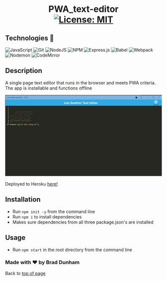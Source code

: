 # <h1 align="center">PWA_text-editor <br>[![License: MIT](https://img.shields.io/badge/License-MIT-yellow?style=plastic.svg)](https://opensource.org/licenses/MIT)</h1>

## Technologies 🤖

![JavaScript](https://img.shields.io/badge/javascript-%23323330.svg?style=plastic&logo=javascript&logoColor=%23F7DF1E)
![Git](https://img.shields.io/badge/-Git-F05032?style=plastic&logo=Git&logoColor=white)
![NodeJS](https://img.shields.io/badge/node.js-6DA55F?style=plastic&logo=node.js&logoColor=white)
![NPM](https://img.shields.io/badge/-npm-%23323330?style=plastic&logo=npm&logoColor=white)
![Express.js](https://img.shields.io/badge/express.js-%23404d59.svg?style=plastic&logo=express&logoColor=%2361DAFB)
![Babel](https://img.shields.io/badge/Babel-F9DC3e?style=plastic&logo=babel&logoColor=black)
![Webpack](https://img.shields.io/badge/webpack-%238DD6F9.svg?logo=webpack&logoColor=black&style=plastic)
![Nodemon](https://img.shields.io/badge/Nodemon-4F4D3F?style=plastic&logo=nodemon)
![CodeMirror](https://img.shields.io/badge/CodeMirror-black?style=plastic&logo=CodeMirror&logoColor=D30707)


## Description
A single page text editor that runs in the browser and meets PWA criteria. The app is installable and functions offline

![J.A.T.E](./client/src/images/jate.png)

Deployed to Heroku <a href="https://evening-inlet-50387.herokuapp.com/">here!</a>

## Installation

* Run `npm init -y` from the command line
* Run `npm i` to install dependencies
* Makes sure dependencies from all three package.json's are installed

## Usage

* Run `npm start` in the root directory from the command line

### Made with ❤️ by  Brad Dunham

Back to [top of page](# )


